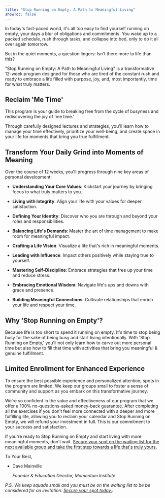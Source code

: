 ```yaml
---
title: "Stop Running on Empty: A Path to Meaningful Living"
showToc: false
---
```


In today's fast-paced world, it's all too easy to find yourself running on empty, your days a blur of obligations and commitments. You wake up to a packed schedule, rush through tasks, and collapse into bed, only to do it all over again tomorrow.

But in the quiet moments, a question lingers: Isn't there more to life than this?

"Stop Running on Empty: A Path to Meaningful Living" is a transformative 12-week program designed for those who are tired of the constant rush and ready to embrace a life filled with purpose, joy, and, most importantly, time for what truly matters.

## Reclaim 'Me Time'

This program is your guide to breaking free from the cycle of busyness and rediscovering the joy of 'me time.' 

Through carefully designed lectures and strategies, you'll learn how to manage your time effectively, prioritize your well-being, and create space in your life for moments that bring you true fulfillment.

## Transform Your Daily Grind into Moments of Meaning

Over the course of 12 weeks, you'll progress through nine key areas of personal development:

- **Understanding Your Core Values**: Kickstart your journey by bringing focus to what truly matters to you.

- **Living with Integrity**: Align your life with your values for deeper satisfaction.

- **Defining Your Identity**: Discover who you are through and beyond your roles and responsibilities.

- **Balancing Life's Demands**: Master the art of time management to make room for meaningful impact.

- **Crafting a Life Vision**: Visualize a life that's rich in meaningful moments.

- **Leading with Influence**: Impact others positively while staying true to yourself.

- **Mastering Self-Discipline**: Embrace strategies that free up your time and reduce stress.

- **Embracing Emotional Wisdom**: Navigate life's ups and downs with grace and presence.

- **Building Meaningful Connections**: Cultivate relationships that enrich your life and respect your time.

## Why 'Stop Running on Empty'?

Because life is too short to spend it running on empty. It's time to stop being busy for the sake of being busy and start living intentionally. With 'Stop Running on Empty,' you'll not only learn how to carve out more personal time but also how to fill that time with activities that bring you meaningful & genuine fulfillment.

## Limited Enrollment for Enhanced Experience

To ensure the best possible experience and personalized attention, spots in the program are limited. We keep our groups small to foster a sense of community and support as you embark on this transformative journey. 

We’re so confident in the value and effectiveness of our program that we offer a 100% no-questions-asked money-back guarantee. After completing all the exercises if you don’t feel more connected with a deeper and more fulfilling life, allowing you to reclaim your calendar and Stop Running on Empty, we will refund your investment in full. This is our commitment to your success and satisfaction. 

If you're ready to Stop Running on Empty and start living with more meaningful moments, don't wait. [Secure your spot on the waiting list for the next available group and take the first step towards a life that's truly yours.](https://accelerate.thrivecart.com/12-week-momentum-coaching/)

To Your Best,

- Dave Mainville

    _Founder & Education Director, Momentum Institute_

_P.S. We keep squads small and you must be on the waiting list to be be considered for an invitation. [Secure your spot today.](https://accelerate.thrivecart.com/12-week-momentum-coaching/)._
